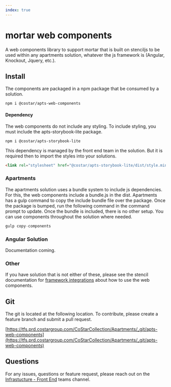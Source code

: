 ```yaml
---
index: true
---
```

# mortar web components

A web components library to support mortar that is built on stenciljs to be used within any apartments solution, whatever the js framework is (Angular, Knockout, Jquery, etc.).

## Install

The components are packaged in a npm package that be consumed by a solution. 

```node
npm i @costar/apts-web-components
```

#### Dependency

The web components do not include any styling. To include styling, you must include the apts-storybook-lite package.

```node
npm i @costar/apts-storybook-lite
```

This dependency is managed by the front end team in the solution. But it is required then to import the styles into your solutions.

```html
<link rel="stylesheet" href="@costar/apts-storybook-lite/dist/style.min.css">
```

### Apartments

The apartments solution uses a bundle system to include js dependencies. For this, the web components include a bundle.js in the dist. Apartments has a gulp command to copy the include bundle file over the package. Once the package is bumped, run the following command in the command prompt to update. Once the bundle is included, there is no other setup. You can use components throughout the solution where needed.

```js
gulp copy-components
```

### Angular Solution

Documentation coming.

### Other

If you have solution that is not either of these, please see the stencil documentation for [framework integrations](https://stenciljs.com/docs/overview) about how to use the web components.

## Git

The git is located at the following location. To contribute, please create a feature branch and submit a pull request.

[https://tfs.prd.costargroup.com/CoStarCollection/Apartments/_git/apts-web-components](https://tfs.prd.costargroup.com/CoStarCollection/Apartments/_git/apts-web-components)

## Questions

For any issues, questions or feature request, please reach out on the [Infrastucture - Front End](https://teams.microsoft.com/l/channel/19%3a895410c6eb414eccb274d45805a4e166%40thread.tacv2/Infrastructure%2520-%2520Front%2520End?groupId=a118aff9-3113-4dd7-867c-6e9de8e8fe63&tenantId=9a64e7ca-363f-441c-9aa7-4f85977c09f1) teams channel. 